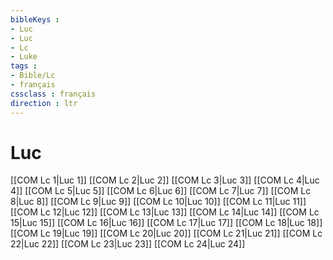 ```yaml
---
bibleKeys : 
- Luc
- Luc
- Lc
- Luke
tags : 
- Bible/Lc
- français
cssclass : français
direction : ltr
---
```


# Luc

[[COM Lc 1|Luc 1]]
[[COM Lc 2|Luc 2]]
[[COM Lc 3|Luc 3]]
[[COM Lc 4|Luc 4]]
[[COM Lc 5|Luc 5]]
[[COM Lc 6|Luc 6]]
[[COM Lc 7|Luc 7]]
[[COM Lc 8|Luc 8]]
[[COM Lc 9|Luc 9]]
[[COM Lc 10|Luc 10]]
[[COM Lc 11|Luc 11]]
[[COM Lc 12|Luc 12]]
[[COM Lc 13|Luc 13]]
[[COM Lc 14|Luc 14]]
[[COM Lc 15|Luc 15]]
[[COM Lc 16|Luc 16]]
[[COM Lc 17|Luc 17]]
[[COM Lc 18|Luc 18]]
[[COM Lc 19|Luc 19]]
[[COM Lc 20|Luc 20]]
[[COM Lc 21|Luc 21]]
[[COM Lc 22|Luc 22]]
[[COM Lc 23|Luc 23]]
[[COM Lc 24|Luc 24]]
